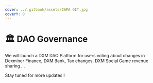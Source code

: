 ```yaml
---
cover: ../.gitbook/assets/CAPA GIT.jpg
coverY: 0
---
```


# 🏛 DAO Governance

We will launch a DXM DAO Platform for users voting about changes in Dexminer Finance, DXM Bank, Tax changes, DXM Social Game revenue sharing ...&#x20;

Stay tuned for more updates !
